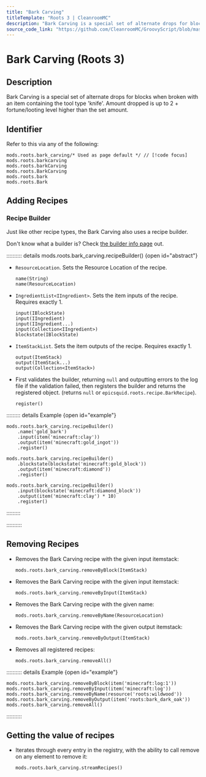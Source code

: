 ```yaml
---
title: "Bark Carving"
titleTemplate: "Roots 3 | CleanroomMC"
description: "Bark Carving is a special set of alternate drops for blocks when broken with an item containing the tool type 'knife'. Amount dropped is up to 2 + fortune/looting level higher than the set amount."
source_code_link: "https://github.com/CleanroomMC/GroovyScript/blob/master/src/main/java/com/cleanroommc/groovyscript/compat/mods/roots/BarkCarving.java"
---
```


# Bark Carving (Roots 3)

## Description

Bark Carving is a special set of alternate drops for blocks when broken with an item containing the tool type 'knife'. Amount dropped is up to 2 + fortune/looting level higher than the set amount.

## Identifier

Refer to this via any of the following:

```groovy:no-line-numbers {1}
mods.roots.bark_carving/* Used as page default */ // [!code focus]
mods.roots.barkcarving
mods.roots.barkCarving
mods.roots.BarkCarving
mods.roots.bark
mods.roots.Bark
```


## Adding Recipes

### Recipe Builder

Just like other recipe types, the Bark Carving also uses a recipe builder.

Don't know what a builder is? Check [the builder info page](../../../groovy/builder.md) out.

:::::::::: details mods.roots.bark_carving.recipeBuilder() {open id="abstract"}
- `ResourceLocation`. Sets the Resource Location of the recipe.

    ```groovy:no-line-numbers
    name(String)
    name(ResourceLocation)
    ```

- `IngredientList<IIngredient>`. Sets the item inputs of the recipe. Requires exactly 1.

    ```groovy:no-line-numbers
    input(IBlockState)
    input(IIngredient)
    input(IIngredient...)
    input(Collection<IIngredient>)
    blockstate(IBlockState)
    ```

- `ItemStackList`. Sets the item outputs of the recipe. Requires exactly 1.

    ```groovy:no-line-numbers
    output(ItemStack)
    output(ItemStack...)
    output(Collection<ItemStack>)
    ```

- First validates the builder, returning `null` and outputting errors to the log file if the validation failed, then registers the builder and returns the registered object. (returns `null` or `epicsquid.roots.recipe.BarkRecipe`).

    ```groovy:no-line-numbers
    register()
    ```

::::::::: details Example {open id="example"}
```groovy:no-line-numbers
mods.roots.bark_carving.recipeBuilder()
    .name('gold_bark')
    .input(item('minecraft:clay'))
    .output(item('minecraft:gold_ingot'))
    .register()

mods.roots.bark_carving.recipeBuilder()
    .blockstate(blockstate('minecraft:gold_block'))
    .output(item('minecraft:diamond'))
    .register()

mods.roots.bark_carving.recipeBuilder()
    .input(blockstate('minecraft:diamond_block'))
    .output(item('minecraft:clay') * 10)
    .register()
```

:::::::::

::::::::::

## Removing Recipes

- Removes the Bark Carving recipe with the given input itemstack:

    ```groovy:no-line-numbers
    mods.roots.bark_carving.removeByBlock(ItemStack)
    ```

- Removes the Bark Carving recipe with the given input itemstack:

    ```groovy:no-line-numbers
    mods.roots.bark_carving.removeByInput(ItemStack)
    ```

- Removes the Bark Carving recipe with the given name:

    ```groovy:no-line-numbers
    mods.roots.bark_carving.removeByName(ResourceLocation)
    ```

- Removes the Bark Carving recipe with the given output itemstack:

    ```groovy:no-line-numbers
    mods.roots.bark_carving.removeByOutput(ItemStack)
    ```

- Removes all registered recipes:

    ```groovy:no-line-numbers
    mods.roots.bark_carving.removeAll()
    ```

:::::::::: details Example {open id="example"}
```groovy:no-line-numbers
mods.roots.bark_carving.removeByBlock(item('minecraft:log:1'))
mods.roots.bark_carving.removeByInput(item('minecraft:log'))
mods.roots.bark_carving.removeByName(resource('roots:wildwood'))
mods.roots.bark_carving.removeByOutput(item('roots:bark_dark_oak'))
mods.roots.bark_carving.removeAll()
```

::::::::::

## Getting the value of recipes

- Iterates through every entry in the registry, with the ability to call remove on any element to remove it:

    ```groovy:no-line-numbers
    mods.roots.bark_carving.streamRecipes()
    ```
